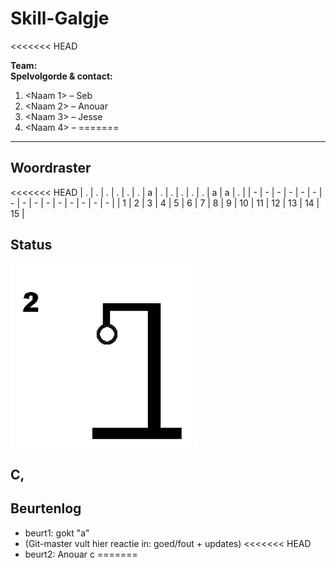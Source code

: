 # Skill-Galgje
<<<<<<< HEAD

**Team:** <Paart>  
**Spelvolgorde & contact:**
1. <Naam 1> – Seb
2. <Naam 2> – Anouar
3. <Naam 3> – Jesse
4. <Naam 4> – 
=======

---

## Woordraster
<!-- Pas het aantal kolommen aan aan de woordlengte -->
<<<<<<< HEAD
| . | . | . | . | . | . | a | . | . | . | . | . | a | a | . |
| - | - | - | - | - | - | - | - | - | - | - | - | - | - | - |
| 1 | 2 | 3 | 4 | 5 | 6 | 7 | 8 | 9 | 10 | 11 | 12 | 13 | 14 | 15 |

## Status
![status](images/2.png)

C,
---

## Beurtenlog
- beurt1: <seb> gokt "a"
- (Git-master vult hier reactie in: goed/fout + updates)
<<<<<<< HEAD
- beurt2: Anouar c
=======
